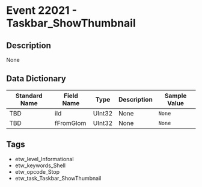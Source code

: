 # Event 22021 - Taskbar_ShowThumbnail

## Description
None

## Data Dictionary
|Standard Name|Field Name|Type|Description|Sample Value|
|---|---|---|---|---|
|TBD|iId|UInt32|None|`None`|
|TBD|fFromGlom|UInt32|None|`None`|

## Tags
* etw_level_Informational
* etw_keywords_Shell
* etw_opcode_Stop
* etw_task_Taskbar_ShowThumbnail